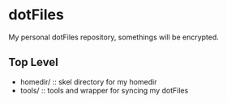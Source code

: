 # dotFiles
My personal dotFiles repository, somethings will be encrypted.

## Top Level
- homedir/ :: skel directory for my homedir
- tools/   :: tools and wrapper for syncing my dotFiles
